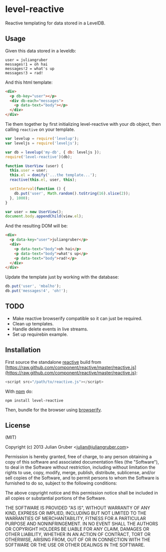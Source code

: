 
# level-reactive

Reactive templating for data stored in a LevelDB.

## Usage

Given this data stored in a leveldb:

```
user = juliangruber
messages!1 = oh hai
messages!2 = what's up
messages!3 = rad!
```

And this html template:

```html
<div>
  <p db-key="user"></p>
  <div db-each="messages">
    <p data-text="body"></p>
  </div>
</div>
```

Tie them together by first initializing level-reactive with your db object,
then calling `reactive` on your template.

```js
var levelup = require('levelup');
var leveljs = require('leveljs');

var db = levelup('my-db', { db: leveljs });
require('level-reactive')(db);

function UserView (user) {
  this.user = user;
  this.el = domify('...the template...');
  reactive(this.el, user, this);

  setInterval(function () {
    db.put('user', Math.random().toString(16).slice(2));
  }, 1000);
}

var user = new UserView();
document.body.appendChild(view.el);
```

And the resulting DOM will be:

```html
<div>
  <p data-key="user">juliangruber</p>
  <div>
    <p data-text="body">oh hai</p>
    <p data-text="body">what's up</p>
    <p data-text="body">rad!</p>
  </div>
</div>
```

Update the template just by working with the database:

```js
db.put('user', 'mbalho');
db.put('messages!4', 'oh!');
```

## TODO

* Make reactive browserify compatible so it can just be required.
* Clean up templates.
* Handle delete events in live streams.
* Set up requirebin example.

## Installation

First source the standalone [reactive](https://github.com/component/reactive)
build from [https://raw.github.com/component/reactive/master/reactive.js](https://raw.github.com/component/reactive/master/reactive.js):

```js
<script src="/path/to/reactive.js"></script>
```

With [npm](https://npmjs.org) do:

```
npm install level-reactive
```

Then, bundle for the browser using
[browserify](https://github.com/substack/node-browserify).

## License

(MIT)

Copyright (c) 2013 Julian Gruber &lt;julian@juliangruber.com&gt;

Permission is hereby granted, free of charge, to any person obtaining a copy of
this software and associated documentation files (the "Software"), to deal in
the Software without restriction, including without limitation the rights to
use, copy, modify, merge, publish, distribute, sublicense, and/or sell copies
of the Software, and to permit persons to whom the Software is furnished to do
so, subject to the following conditions:

The above copyright notice and this permission notice shall be included in all
copies or substantial portions of the Software.

THE SOFTWARE IS PROVIDED "AS IS", WITHOUT WARRANTY OF ANY KIND, EXPRESS OR
IMPLIED, INCLUDING BUT NOT LIMITED TO THE WARRANTIES OF MERCHANTABILITY,
FITNESS FOR A PARTICULAR PURPOSE AND NONINFRINGEMENT. IN NO EVENT SHALL THE
AUTHORS OR COPYRIGHT HOLDERS BE LIABLE FOR ANY CLAIM, DAMAGES OR OTHER
LIABILITY, WHETHER IN AN ACTION OF CONTRACT, TORT OR OTHERWISE, ARISING FROM,
OUT OF OR IN CONNECTION WITH THE SOFTWARE OR THE USE OR OTHER DEALINGS IN THE
SOFTWARE.
